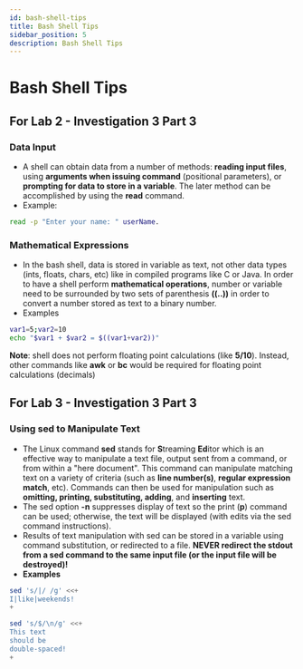 ```yaml
---
id: bash-shell-tips
title: Bash Shell Tips
sidebar_position: 5
description: Bash Shell Tips
---
```


# Bash Shell Tips

## For Lab 2 - Investigation 3 Part 3

### Data Input

  - A shell can obtain data from a number of methods: **reading input files**, using **arguments when issuing command** (positional parameters), or **prompting for data to store in a variable**. The later method can be accomplished by using the **read** command.
  - Example:

```bash
read -p "Enter your name: " userName.
```

### Mathematical Expressions

  - In the bash shell, data is stored in variable as text, not other data types (ints, floats, chars, etc) like in compiled programs like C or Java. In order to have a shell perform **mathematical operations**, number or variable need to be surrounded by two sets of parenthesis **((..))** in order to convert a number stored as text to a binary number.
  - Examples

```bash
var1=5;var2=10
echo "$var1 + $var2 = $((var1+var2))"
```

**Note**: shell does not perform floating point calculations (like **5/10**). Instead, other commands like **awk** or **bc** would be required for floating point calculations (decimals)

## For Lab 3 - Investigation 3 Part 3

### Using sed to Manipulate Text

  - The Linux command **sed** stands for **S**treaming **Ed**itor which is an effective way to manipulate a text file, output sent from a command, or from within a "here document". This command can manipulate matching text on a variety of criteria (such as **line number(s)**, **regular expression match**, etc). Commands can then be used for manipulation such as **omitting, printing, substituting, adding**, and **inserting** text.
  - The sed option **-n** suppresses display of text so the print (**p**) command can be used; otherwise, the text will be displayed (with edits via the sed command instructions).
  - Results of text manipulation with sed can be stored in a variable using command substitution, or redirected to a file. **NEVER redirect the stdout from a sed command to the same input file (or the input file will be destroyed)!**
  - **Examples**

```bash
sed 's/|/ /g' <<+
I|like|weekends!
+
```

```bash
sed 's/$/\n/g' <<+
This text
should be
double-spaced!
+
```
